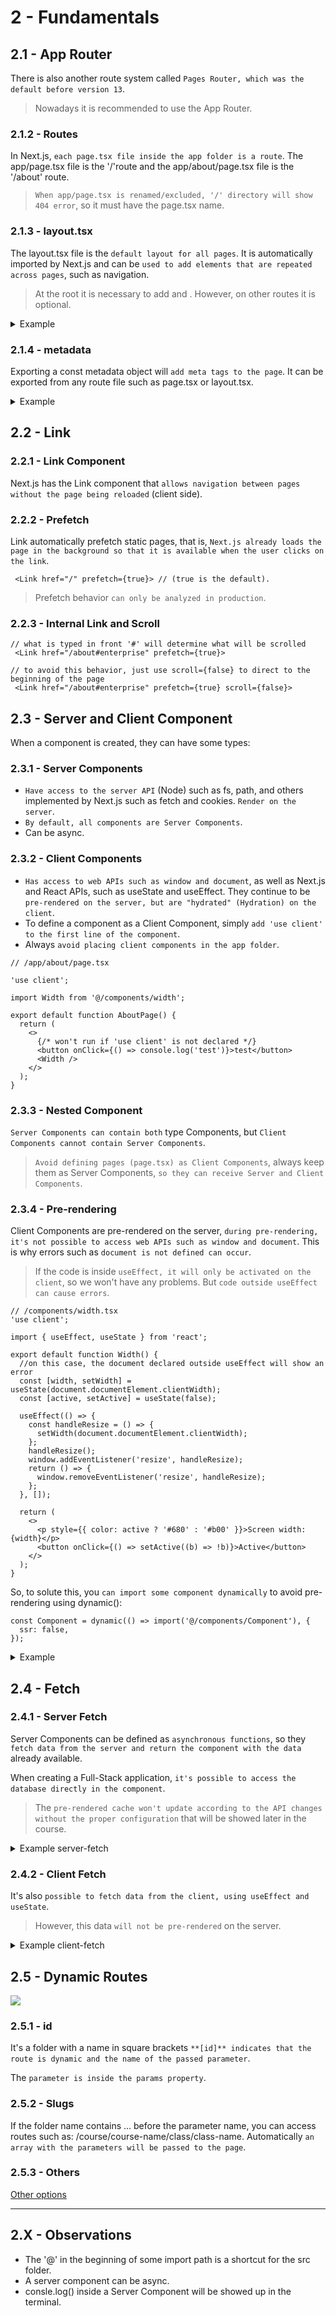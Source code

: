 # 2 - Fundamentals

## 2.1 - App Router

There is also another route system called `Pages Router, which was the default before version 13`.

> Nowadays it is recommended to use the App Router.

### 2.1.2 - Routes

In Next.js, `each page.tsx file inside the app folder is a route`. The app/page.tsx file is the '/'route and the app/about/page.tsx file is the '/about' route.

> `When app/page.tsx is renamed/excluded, '/' directory will show 404 error`, so it must have the page.tsx name.

### 2.1.3 - layout.tsx

The layout.tsx file is the `default layout for all pages`. It is automatically imported by Next.js and can be `used to add elements that are repeated across pages`, such as navigation.

> At the root it is necessary to add <html> and <body>. However, on other routes it is optional.

<details>
<summary>Example</summary>

```tsx
// layout.tsx
import type { Metadata } from 'next';
import './globals.scss';
import Menu from '@/components/menu';

export const metadata: Metadata = {
  title: 'Next.js',
  description: 'Created by eD0o',
};

export default function RootLayout({
  children,
}: Readonly<{
  children: React.ReactNode;
}>) {
  return (
    <html lang="pt-BR">
      <body>
        <Menu/> // -> content that will be seen in every page
        {children}
      </body>
    </html>
  );
}
```

</details>

### 2.1.4 - metadata

Exporting a const metadata object will `add meta tags to the page`. It can be exported from any route file such as page.tsx or layout.tsx.

<details>
<summary>Example</summary>

```tsx
// /app/about/page.tsx
import { Metadata } from 'next';

// use the Metadata inferface to see what are the correct values
export const metadata: Metadata = {
  title: 'About',
  description: 'About page',
};

export default function AboutPage() {
  return (
    <main>
      <h2>About</h2>
    </main>
  );
}
```

[![](https://i.imgur.com/SdsQgq6m.jpg)](https://i.imgur.com/SdsQgq6.png)

</details>

## 2.2 - Link

### 2.2.1 - Link Component

Next.js has the Link component that `allows navigation between pages without the page being reloaded` (client side).

### 2.2.2 - Prefetch

Link automatically prefetch static pages, that is, `Next.js already loads the page in the background so that it is available when the user clicks on the link`.

```tsx
 <Link href="/" prefetch={true}> // (true is the default).
```

> Prefetch behavior `can only be analyzed in production`.

### 2.2.3 - Internal Link and Scroll

```tsx
// what is typed in front '#' will determine what will be scrolled
 <Link href="/about#enterprise" prefetch={true}>

// to avoid this behavior, just use scroll={false} to direct to the beginning of the page
 <Link href="/about#enterprise" prefetch={true} scroll={false}>
```

## 2.3 - Server and Client Component

When a component is created, they can have some types:

### 2.3.1 - Server Components

- `Have access to the server API` (Node) such as fs, path, and others implemented by Next.js such as fetch and cookies. `Render on the server`.
- `By default, all components are Server Components`.
- Can be async.

### 2.3.2 - Client Components

- `Has access to web APIs such as window and document`, as well as Next.js and React APIs, such as useState and useEffect. They continue to be `pre-rendered on the server, but are "hydrated" (Hydration) on the client`.
- To define a component as a Client Component, simply `add 'use client' to the first line of the component`.
- Always `avoid placing client components in the app folder`.

```tsx
// /app/about/page.tsx

'use client';

import Width from '@/components/width';

export default function AboutPage() {
  return (
    <>
      {/* won't run if 'use client' is not declared */}
      <button onClick={() => console.log('test')}>test</button>
      <Width />
    </>
  );
}
```

### 2.3.3 - Nested Component

`Server Components can contain both` type Components, but `Client Components cannot contain Server Components`.

> `Avoid defining pages (page.tsx) as Client Components`, always keep them as Server Components, `so they can receive Server and Client Components`.

### 2.3.4 - Pre-rendering

Client Components are pre-rendered on the server, `during pre-rendering, it's not possible to access web APIs such as window and document`. This is why errors such as `document is not defined can occur`.

> If the code is inside `useEffect, it will only be activated on the client`, so we won't have any problems. But `code outside useEffect can cause errors`.

```tsx
// /components/width.tsx
'use client';

import { useEffect, useState } from 'react';

export default function Width() {
  //on this case, the document declared outside useEffect will show an error
  const [width, setWidth] = useState(document.documentElement.clientWidth);
  const [active, setActive] = useState(false);

  useEffect(() => {
    const handleResize = () => {
      setWidth(document.documentElement.clientWidth);
    };
    handleResize();
    window.addEventListener('resize', handleResize);
    return () => {
      window.removeEventListener('resize', handleResize);
    };
  }, []);

  return (
    <>
      <p style={{ color: active ? '#680' : '#b00' }}>Screen width: {width}</p>
      <button onClick={() => setActive((b) => !b)}>Active</button>
    </>
  );
}
```

So, to solute this, you `can import some component dynamically` to avoid pre-rendering using dynamic():

```tsx
const Component = dynamic(() => import('@/components/Component'), {
  ssr: false,
});
```

<details>
<summary>Example</summary>

```tsx
// /app/about/page.tsx
import dynamic from 'next/dynamic';

// Now, the component will run properly.
const Width = dynamic(() => import('@/components/width'), { ssr: false });

export default function AboutPage() {
  return (
    <>
      <p>About</p>
      <Width />
    </>
  );
}
```

Even the renderization is different.
[![](https://i.imgur.com/kwRC7i6m.jpg)](https://i.imgur.com/kwRC7i6.png)

</details>

## 2.4 - Fetch

### 2.4.1 - Server Fetch

Server Components can be defined as `asynchronous functions`, so they `fetch data from the server and return the component with the data` already available.

When creating a Full-Stack application, `it's possible to access the database directly in the component`.

> The `pre-rendered cache won't update according to the API changes without the proper configuration` that will be showed later in the course.

<details>
<summary>Example server-fetch</summary>

```tsx
// /components/server-fetch.tsx
type Product = {
  id: number;
  nome: string;
};

export default async function ServerFetch() {
  const response = await fetch('https://api.origamid.online/produtos');

  const data = (await response.json()) as Product[];

  return (
    <>
      <ul>
        {data.map((product) => (
          <li key={product.id}>{product.nome}</li>
        ))}
      </ul>
    </>
  );
}
```

</details>

### 2.4.2 - Client Fetch

It's also `possible to fetch data from the client, using useEffect and useState`.

> However, this data `will not be pre-rendered` on the server.

<details>
<summary>Example client-fetch</summary>

```tsx
// /components/client-fetch.tsx
'use client';

type Product = {
  id: number;
  nome: string;
};

import { useEffect, useState } from 'react';

export default function ClientFetch() {
  const [data, setData] = useState<Product[]>([]);

  useEffect(() => {
    async function fetchData() {
      const response = await fetch('https://api.origamid.online/produtos');

      const json = (await response.json()) as Product[];
      setData(json);
    }
    fetchData();
  }, []);

  return (
    <>
      <ul>
        {data.map((product) => (
          <li key={product.id}>{product.nome}</li>
        ))}
      </ul>
    </>
  );
}
```

</details>

## 2.5 - Dynamic Routes

[![](https://i.imgur.com/3yC3Xlzm.jpg)](https://i.imgur.com/3yC3Xlz.png)

### 2.5.1 - id

It's a folder with a name in square brackets `**[id]** indicates that the route is dynamic and the name of the passed parameter`.

The `parameter is inside the params property`.

### 2.5.2 - Slugs

If the folder name contains ... before the parameter name, you can access routes such as: /course/course-name/class/class-name. Automatically `an array with the parameters will be passed to the page`.

### 2.5.3 - Others

[Other options](https://nextjs.org/docs/app/building-your-application/routing/dynamic-routes)

---

## 2.X - Observations

- The '@' in the beginning of some import path is a shortcut for the src folder.
- A server component can be async.
- consle.log() inside a Server Component will be showed up in the terminal.

